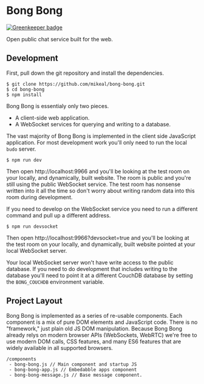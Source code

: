 # Bong Bong

[![Greenkeeper badge](https://badges.greenkeeper.io/mikeal/bong-bong.svg)](https://greenkeeper.io/)

Open public chat service built for the web.

## Development

First, pull down the git repository and install the dependencies.

```
$ git clone https://github.com/mikeal/bong-bong.git
$ cd bong-bong
$ npm install
```

Bong Bong is essentialy only two pieces.

* A client-side web application.
* A WebSocket services for querying and writing to a database.

The vast majority of Bong Bong is implemented in the client side JavaScript application. For most development work you'll only need to run the local `budo`
server.

```
$ npm run dev
```

Then open http://localhost:9966 and you'll be looking at the test room on your locally, and dynamically, built website. The room is public and you're still using the public WebSocket service. The test room has nonsense written into it all the time so don't worry about writing random data into this room during development.

If you need to develop on the WebSocket service you need to run a different command and pull up a different address.

```
$ npm run devsocket
```

Then open http://localhost:9966?devsocket=true and you'll be looking at the test room on your locally, and dynamically, built website pointed at your local WebSocket server.

Your local WebSocket server won't have write access to the public database. If you need to do development that includes writing to the database you'll need to point it at a different CouchDB database by setting the `BONG_COUCHDB` environment variable.

## Project Layout

Bong Bong is implemented as a series of re-usable components. Each component is
a mix of pure DOM elements and JavaScript code. There is no "framework," just
plain old JS DOM manipulation. Because Bong Bong already relys on modern
browser APIs (WebSockets, WebRTC) we're free to use modern DOM calls, CSS
features, and many ES6 features that are widely available in all supported
browsers.

```
/components
 - bong-bong.js // Main component and startup JS
 - bong-bong-app.js // Embedabble apps component
 - bong-bong-message.js // Base message component.
 ```